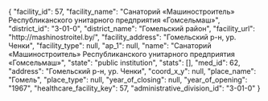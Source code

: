 {
    "facility_id": 57,
    "facility_name": "Санаторий «Машиностроитель» Республиканского унитарного предприятия «Гомсельмаш»",
    "district_id": "3-01-0",
    "district_name": "Гомельский район",
    "facility_url": "http:\/\/mashinostroitel.by\/",
    "facility_address": "Гомельский р-н, ур. Ченки",
    "facility_type": null,
    "ap_1": null,
    "name": "Санаторий «Машиностроитель» Республиканского унитарного предприятия «Гомсельмаш»",
    "state": "public institution",
    "stats": [],
    "med_id": 62,
    "address": "Гомельский р-н, ур. Ченки",
    "coord_x_y": null,
    "place_name": "Гомель",
    "place_type": null,
    "year_of_closing": null,
    "year_of_opening": "1967",
    "healthcare_facility_key": 57,
    "administrative_division_id": "3-01-0"
}
